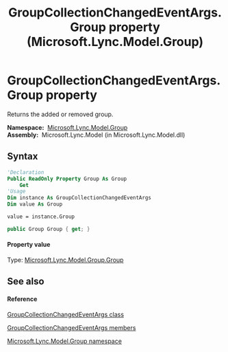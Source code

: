 ﻿---
title: GroupCollectionChangedEventArgs.Group property  (Microsoft.Lync.Model.Group)
TOCTitle: 'Group property '
ms:assetid: P:Microsoft.Lync.Model.Group.GroupCollectionChangedEventArgs.Group_DI_3_UC_OCS14MrefLyncWPF
ms:mtpsurl: https://msdn.microsoft.com/en-us/library/microsoft.lync.model.group.groupcollectionchangedeventargs.group_di_3_uc_ocs14mreflyncwpf(v=office.15)
ms:contentKeyID: 48597520
ms.date: 07/28/2014
mtps_version: v=office.15
f1_keywords:
- Microsoft.Lync.Model.Group.GroupCollectionChangedEventArgs.Group
dev_langs:
- CSharp
- JScript
- VB
- other
---

# GroupCollectionChangedEventArgs.Group property

Returns the added or removed group.

**Namespace:**  [Microsoft.Lync.Model.Group](microsoft-lync-model-group-namespace_2.md)  
**Assembly:**  Microsoft.Lync.Model (in Microsoft.Lync.Model.dll)

## Syntax

``` vb
'Declaration
Public ReadOnly Property Group As Group
    Get
'Usage
Dim instance As GroupCollectionChangedEventArgs
Dim value As Group

value = instance.Group
```

``` csharp
public Group Group { get; }
```

#### Property value

Type: [Microsoft.Lync.Model.Group.Group](group-class-microsoft-lync-model-group_2.md)  

## See also

#### Reference

[GroupCollectionChangedEventArgs class](groupcollectionchangedeventargs-class-microsoft-lync-model-group_2.md)

[GroupCollectionChangedEventArgs members](groupcollectionchangedeventargs-members-microsoft-lync-model-group_2.md)

[Microsoft.Lync.Model.Group namespace](microsoft-lync-model-group-namespace_2.md)

